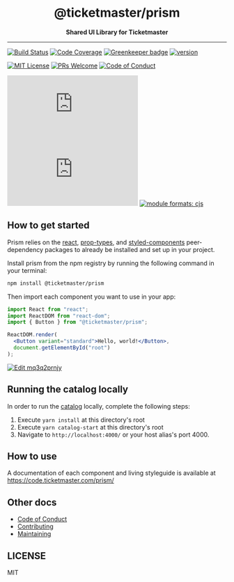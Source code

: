 <div align="center">
<h1>@ticketmaster/prism</h1>
<strong>Shared UI Library for Ticketmaster</strong>
</div>

<hr />

[![Build Status][build-badge]][build]
[![Code Coverage][coverage-badge]][coverage]
[![Greenkeeper badge][greenkeeper-badge]](https://greenkeeper.io/)
[![version][version-badge]][package]

[![MIT License][license-badge]][license]
[![PRs Welcome][prs-badge]][prs]
[![Code of Conduct][coc-badge]][coc]

[![size][size-badge]][unpkg-dist]
[![gzip size][gzip-badge]][unpkg-dist]
[![module formats: cjs][module-formats-badge]][unpkg-dist]

## How to get started

Prism relies on the [react](https://www.npmjs.com/package/react),
[prop-types](https://www.npmjs.com/package/prop-types),
and [styled-components](https://www.npmjs.com/package/styled-components)
peer-dependency packages to already be installed and set up in your project.

Install prism from the npm registry by running the following command in your terminal:

```bash
npm install @ticketmaster/prism
```

Then import each component you want to use in your app:

```jsx
import React from "react";
import ReactDOM from "react-dom";
import { Button } from "@ticketmaster/prism";

ReactDOM.render(
  <Button variant="standard">Hello, world!</Button>,
  document.getElementById("root")
);
```

[![Edit mq3q2prnjy](https://codesandbox.io/static/img/play-codesandbox.svg)](https://codesandbox.io/s/mq3q2prnjy?autoresize=1&hidenavigation=1)

## Running the catalog locally

In order to run the [catalog](https://code.ticketmaster.com/prism/) locally, complete the following steps:

1.  Execute `yarn install` at this directory's root
2.  Execute `yarn catalog-start` at this directory's root
3.  Navigate to `http://localhost:4000/` or your host alias's port 4000.

## How to use

A documentation of each component and living styleguide is available at https://code.ticketmaster.com/prism/

## Other docs

- [Code of Conduct][coc]
- [Contributing][contributing]
- [Maintaining][maintaining]

## LICENSE

MIT

[build-badge]: https://img.shields.io/travis/Ticketmaster/prism.svg
[build]: https://travis-ci.org/Ticketmaster/prism
[coverage-badge]: https://img.shields.io/codecov/c/github/ticketmaster/prism.svg
[coverage]: https://codecov.io/github/ticketmaster/prism
[greenkeeper-badge]: https://badges.greenkeeper.io/ticketmaster/prism.svg
[version-badge]: https://img.shields.io/npm/v/@ticketmaster/prism.svg
[package]: https://www.npmjs.com/package/@ticketmaster/prism
[license-badge]: https://img.shields.io/npm/l/@ticketmaster/prism.svg
[license]: https://github.com/ticketmaster/prism/blob/master/LICENSE
[prs-badge]: https://img.shields.io/badge/PRs-welcome-brightgreen.svg
[prs]: http://makeapullrequest.com
[coc-badge]: https://img.shields.io/badge/code%20of-conduct-ff69b4.svg
[coc]: https://github.com/ticketmaster/prism/blob/master/other/CODE_OF_CONDUCT.md
[contributing]: https://github.com/ticketmaster/prism/blob/master/CONTRIBUTING.md
[maintaining]: https://github.com/ticketmaster/prism/blob/master/other/MAINTAINING.md
[gzip-badge]: http://img.badgesize.io/https://unpkg.com/@ticketmaster/prism/dist/index.umd.min.js?compression=gzip&label=gzip%20size
[size-badge]: http://img.badgesize.io/https://unpkg.com/@ticketmaster/prism/dist/index.umd.min.js?label=size
[unpkg-dist]: https://unpkg.com/@ticketmaster/prism/dist/
[module-formats-badge]: https://img.shields.io/badge/module%20formats-umd%2C%20cjs%2C%20es-green.svg
